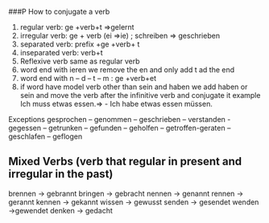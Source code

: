 ###P 
How to conjugate a verb
1. regular verb: ge +verb+t  =>gelernt
2. irregular verb: ge + verb (ei =>ie) ; schreiben => geschrieben
3. separated verb:  prefix +ge +verb+ t
4. inseparated verb: verb+t
5. Reflexive verb  same as regular verb
6. word end with ieren we remove the en and only add t ad the end
7. word end with n – d – t – m  : ge +verb+et 
8. if word have model verb other than sein and haben we add haben or sein and
	move the verb after the infinitive verb and conjugate it example
	Ich muss etwas essen.=> - Ich habe etwas essen müssen.

Exceptions
gesprochen – genommen – geschrieben – verstanden - gegessen – getrunken – gefunden – geholfen – getroffen-geraten – geschlafen – geflogen

## Mixed Verbs (verb that regular in present and irregular in the past)

brennen -> gebrannt
bringen -> gebracht
nennen -> genannt
rennen -> gerannt
kennen -> gekannt
wissen -> gewusst
senden -> gesendet
wenden ->gewendet
denken -> gedacht


